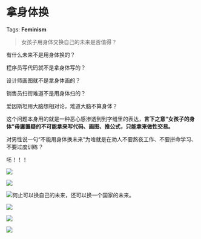 # 拿身体换

Tags: **Feminism**

> 女孩子用身体交换自己的未来是否值得？



有什么未来不是用身体换的？

程序员写代码就不是拿身体写的？

设计师画图就不是拿身体画的？

销售员扫街难道不是用身体扫的？

爱因斯坦用大脑想相对论，难道大脑不算身体？

这个问题本身用的就是一种恶心感渗透到到字缝里的表达，**言下之意“女孩子的身体”毋庸置疑的不可能拿来写代码、画图、推公式，只能拿来做性交易。**

对男性说一句“不能用身体换未来”为啥就是在劝人不要熬夜工作、不要拼命学习、不要过度训练？

呸！！！

![](https://pic1.zhimg.com/50/v2-023ffce7f4ee93b550b595b9c94e6035_720w.jpg?source=1940ef5c)  


![](https://pic3.zhimg.com/50/v2-0dea09953121ff403e5e8ae5efafc7d3_720w.jpg?source=1940ef5c)  


![](https://pic1.zhimg.com/50/v2-0df092f7421798a9bf8ba397e7bf1579_720w.jpg?source=1940ef5c)何止可以换自己的未来，还可以换一个国家的未来。

![](https://pic2.zhimg.com/50/v2-b66b245486a6324fb2ada5454340907a_720w.jpg?source=1940ef5c)  


![](https://pica.zhimg.com/50/v2-4cc1fe95d2683645d8613ed8b51741b9_720w.jpg?source=1940ef5c)  


![](https://pic2.zhimg.com/50/v2-cda46aa8b57f0dc65a19ff8ad2f0ddd8_720w.jpg?source=1940ef5c)

